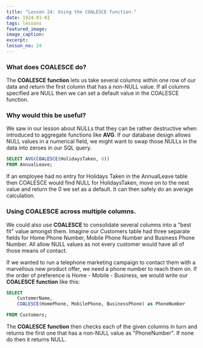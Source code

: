 ```yaml
---
title: "Lesson 24: Using the COALESCE function."
date: 1924-01-01
tags: lessons
featured_image: 
image_caption: 
excerpt: 
lesson_no: 24
---
```

### What does COALESCE do?

The **COALESCE function** lets us take several columns within one row of our data and return the first column that has a non-NULL value. If all columns specified are NULL then we can set a default value in the COALESCE function.

### Why would this be useful?

We saw in our lesson about NULLs that they can be rather destructive when introduced to aggregate functions like **AVG**. If our database design allows NULL values in a numerical field, we might want to swap those NULLs in the data into zeroes in our SQL query.

```sql
SELECT AVG(COALESCE(HolidaysTaken, 0)) 
FROM AnnualLeave;
```

If an employee had no entry for Holidays Taken in the AnnualLeave table then COALESCE would find NULL for HolidaysTaken, move on to the next value and return the 0 we set as a default. It can then safely do an average calculation.

### Using COALESCE across multiple columns.

We could also use **COALESCE** to consolidate several columns into a "best fit" value amongst them. Imagine our Customers table had three separate fields for Home Phone Number, Mobile Phone Number and Business Phone Number. All allow NULL values as not every customer would have all of those means of contact.

If we wanted to run a telephone marketing campaign to contact them with a marvellous new product offer, we need a phone number to reach them on. If the order of preference is Home - Mobile - Business, we would write our **COALESCE function** like this:

```sql
SELECT 
    CustomerName,
    COALESCE(HomePhone, MobilePhone, BusinessPhone) as PhoneNumber 

FROM Customers;
```

The **COALESCE function** then checks each of the given columns in turn and returns the first one that has a non-NULL value as "PhoneNumber". If none do then it returns NULL.
